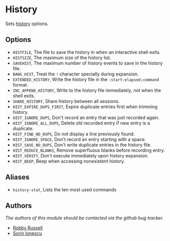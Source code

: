 History
=======

Sets [history][1] options.

Options
-------

 - `HISTFILE`, The file to save the history in when an interactive shell exits.
 - `HISTSIZE`, The maximum size of the history list.
 - `SAVEHIST`, The maximum number of history events to save in the history file.
 - `BANG_HIST`, Treat the `!` character specially during expansion.
 - `EXTENDED_HISTORY`, Write the history file in the `:start:elapsed;command`
format.
 - `INC_APPEND_HISTORY`, Write to the history file immediately, not when the
shell exits.
 - `SHARE_HISTORY`, Share history between all sessions.
 - `HIST_EXPIRE_DUPS_FIRST`, Expire duplicate entries first when trimming
history.
 - `HIST_IGNORE_DUPS`, Don't record an entry that was just recorded again.
 - `HIST_IGNORE_ALL_DUPS`, Delete old recorded entry if new entry is a
duplicate.
 - `HIST_FIND_NO_DUPS`, Do not display a line previously found.
 - `HIST_IGNORE_SPACE`, Don't record an entry starting with a space.
 - `HIST_SAVE_NO_DUPS`, Don't write duplicate entries in the history file.
 - `HIST_REDUCE_BLANKS`, Remove superfluous blanks before recording entry.
 - `HIST_VERIFY`, Don't execute immediately upon history expansion.
 - `HIST_BEEP`, Beep when accessing nonexistent history.

Aliases
-------

 - `history-stat`, Lists the ten most used commands

Authors
-------

*The authors of this module should be contacted via the github bug tracker.*

 - [Robby Russell](/robbyrussell)
 - [Sorin Ionescu](/sorin-ionescu)

[1]: http://zsh.sourceforge.net/Guide/zshguide02.html#l16
